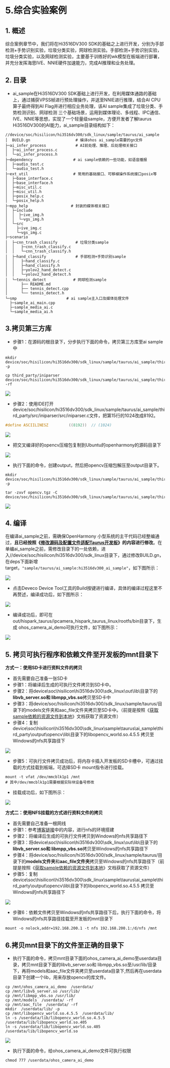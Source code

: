 # 5.综合实验案例

## 1. 概述

综合案例章节中，我们将在Hi3516DV300 SDK的基础之上进行开发，分别为手部检测+手势识别实验，垃圾分类实验，网球检测实验。手部检测+手势识别实验，垃圾分类实验，以及网球检测实验，主要基于训练好的wk模型在板端进行部署，并充分发挥海思IVE、NNIE硬件加速能力，完成AI推理和业务处理。

## 2. 目录

* ai_sample在Hi3516DV300 SDK基础上进行开发，在利用媒体通路的基础上，通过捕获VPSS帧进行预处理操作，并送至NNIE进行推理，结合AI CPU算子最终得到AI Flag并进行相应业务处理，该AI sample集成了垃圾分类、手势检测识别、网球检测 三个基础场景，运用到媒体理论、多线程、IPC通信、IVE、NNIE等思想，实现了一个轻量级sample，方便开发者了解taurus Hi3516DV300的AI能力，ai_sample目录结构如下：

```shell
//device/soc/hisilicon/hi3516dv300/sdk_linux/sample/taurus/ai_sample
│  BUILD.gn                    # 编译ohos ai_sample需要的gn文件
├─ai_infer_process             # AI前处理、推理、后处理相关接口
│  ├─ai_infer_process.c
│  └─ai_infer_process.h
├─dependency                  # ai sample依赖的一些功能，如语音播报
│  ├─audio_test.c
│  └─audio_test.h
├─ext_util					  # 常用的基础接口、可移植操作系统接口posix等
│  ├─base_interface.c
│  ├─base_interface.h
│  ├─misc_util.c
│  ├─misc_util.h
│  ├─posix_help.c
│  └─posix_help.h
├─mpp_help        		     # 封装的媒体相关接口
│  ├─include
│  │  ├─ive_img.h
│  │  └─vgs_img.h
│  └─src
│    ├─ive_img.c
│    └─vgs_img.c
├─scenario
│  ├─cnn_trash_classify        # 垃圾分类sample
│  │   ├─cnn_trash_classify.c
│  │   └─cnn_trash_classify.h
│  ├─hand_classify             # 手部检测+手势识别sample
│  │   ├─hand_classify.c
│  │   ├─hand_classify.h
│  │   ├─yolov2_hand_detect.c
│  │   └─yolov2_hand_detect.h
│  └─tennis_detect            # 网球检测sample
│      ├── README.md
│      ├── tennis_detect.cpp
│      └── tennis_detect.h
└─smp					   # ai sample主入口及媒体处理文件
  ├─sample_ai_main.cpp
  ├─sample_media_ai.c
  └─sample_media_ai.h
```

## 3.拷贝第三方库

* 步骤1：在源码的根目录下，分步执行下面的命令，拷贝第三方库至ai sample中

```
mkdir device/soc/hisilicon/hi3516dv300/sdk_linux/sample/taurus/ai_sample/third_party/src/ -p

cp third_party/iniparser device/soc/hisilicon/hi3516dv300/sdk_linux/sample/taurus/ai_sample/third_party/src/ -rf
```

![](../doc/figures/hispark_taurus_ai_sample/046%E6%8B%B7%E8%B4%9D%E7%AC%AC%E4%B8%89%E6%96%B9%E5%BA%93%E8%87%B3ai%20sample.png)

* 步骤2：使用IDE打开device/soc/hisilicon/hi3516dv300/sdk_linux/sample/taurus/ai_sample/third_party/src/iniparser/src/iniparser.c文件，把第15行的1024改成8192。

```c
#define ASCIILINESZ         ((8192))  // (1024)
```

![](../doc/figures/hispark_taurus_ai_sample/047%E4%BF%AE%E6%94%B9iniparser.png)

* 把交叉编译好的opencv压缩包复制到Ubuntu的openharmony的源码目录下

![](../doc/figures/hispark_taurus_ai_sample/050%E5%A4%8D%E5%88%B6opencv%E5%8E%8B%E7%BC%A9%E5%8C%85%E5%88%B0Ubuntu.png)

* 执行下面的命令，创建output，然后把opencv压缩包解压至output目录下。

```
mkdir device/soc/hisilicon/hi3516dv300/sdk_linux/sample/taurus/ai_sample/third_party/output/ -p

tar -zxvf opencv.tgz -C device/soc/hisilicon/hi3516dv300/sdk_linux/sample/taurus/ai_sample/third_party/output/
```

![](../doc/figures/hispark_taurus_ai_sample/051%E8%A7%A3%E5%8E%8Bopencv%E8%87%B3%E6%8C%87%E5%AE%9A%E7%9B%AE%E5%BD%95%E4%B8%8B.png)

## 4. 编译

在编译ai_sample之前，需确保OpenHarmony 小型系统的主干代码已经整编通过，**且已经按照《[修改源码及配置文件适配Taurus开发板](../doc/2.2.1.%E4%BF%AE%E6%94%B9%E6%BA%90%E7%A0%81%E5%8F%8A%E9%85%8D%E7%BD%AE%E6%96%87%E4%BB%B6%E9%80%82%E9%85%8DTaurus%E5%BC%80%E5%8F%91%E6%9D%BF.md)》的内容进行修改**。在单编ai_sample之前，需修改目录下的一处依赖，进入//device/soc/hisilicon/hi3516dv300/sdk_linux目录下，通过修改BUILD.gn，在deps下面新增target，``"sample/taurus/ai_sample:hi3516dv300_ai_sample"``，如下图所示：

![](../doc/figures/hispark_taurus_ai_sample/033%E4%BF%AE%E6%94%B9BUILDgn.png)

* 点击Deveco Device Tool工具的Build按键进行编译，具体的编译过程这里不再赘述，编译成功后，如下图所示：

![](../doc/figures/hispark_taurus_helloworld_sample/0002-build%20success.png)

* 编译成功后，即可在out/hispark_taurus/ipcamera_hispark_taurus_linux/rootfs/bin目录下，生成 ohos_camera_ai_demo可执行文件，如下图所示：

![](../doc/figures/hispark_taurus_ai_sample/044%E5%BE%97%E5%88%B0ai%E5%8F%AF%E6%89%A7%E8%A1%8C%E6%96%87%E4%BB%B6.png)

## 5. 拷贝可执行程序和依赖文件至开发板的mnt目录下

**方式一：使用SD卡进行资料文件的拷贝**

* 首先需要自己准备一张SD卡
* 步骤1：将编译后生成的可执行文件拷贝到SD卡中。
* 步骤2：将device\soc\hisilicon\hi3516dv300\sdk_linux\out\lib\目录下的**libvb_server.so和 libmpp_vbs.so**拷贝至SD卡中
* 步骤3：将device/soc/hisilicon/hi3516dv300/sdk_linux/sample/taurus/目录下的models文件夹和aac_file文件夹拷贝至SD卡中。（前提是按照《[获取sample依赖的资源文件到本地](../doc/6.2.%E8%8E%B7%E5%8F%96sample%E4%BE%9D%E8%B5%96%E7%9A%84%E8%B5%84%E6%BA%90%E6%96%87%E4%BB%B6%E5%88%B0%E6%9C%AC%E5%9C%B0.md)》文档获取了资源文件）
* 步骤4：复制device\soc\hisilicon\hi3516dv300\sdk_linux\sample\taurus\ai_sample\third_party\output\opencv\lib\目录下的libopencv_world.so.4.5.5 拷贝至Windows的nfs共享路径下

![](../doc/figures/hispark_taurus_ai_sample/035%E5%B0%86%E5%8F%AF%E6%89%A7%E8%A1%8C%E6%96%87%E4%BB%B6%E5%92%8C%E4%BE%9D%E8%B5%96%E6%96%87%E4%BB%B6%E6%8B%B7%E8%B4%9D%E8%87%B3SD%E5%8D%A1.png)

* 步骤5：可执行文件拷贝成功后，将内存卡插入开发板的SD卡槽中，可通过挂载的方式挂载到板端，可选择SD卡 mount指令进行挂载。

```shell
mount -t vfat /dev/mmcblk1p1 /mnt
# 其中/dev/mmcblk1p1需要根据实际块设备号修改
```

* 挂载成功后，如下图所示：

![](../doc/figures/hispark_taurus_ai_sample/036%E6%8C%82%E8%BD%BDSD%E5%8D%A1%E8%87%B3%E5%BC%80%E5%8F%91%E6%9D%BF.png)

**方式二：使用NFS挂载的方式进行资料文件的拷贝**

* 首先需要自己准备一根网线
* 步骤1：参考[博客链接](https://blog.csdn.net/Wu_GuiMing/article/details/115872995?spm=1001.2014.3001.5501)中的内容，进行nfs的环境搭建
* 步骤2：将编译后生成的可执行文件拷贝到Windows的nfs共享路径下
* 步骤3：将device\soc\hisilicon\hi3516dv300\sdk_linux\out\lib\目录下的**libvb_server.so和 libmpp_vbs.so**拷贝至Windows的nfs共享路径下
* 步骤4：将device/soc/hisilicon/hi3516dv300/sdk_linux/sample/taurus/目录下的**models文件夹**和**aac_file文件夹**拷贝至Windows的nfs共享路径下（前提是按照《[获取sample依赖的资源文件到本地](../doc/6.2.%E8%8E%B7%E5%8F%96sample%E4%BE%9D%E8%B5%96%E7%9A%84%E8%B5%84%E6%BA%90%E6%96%87%E4%BB%B6%E5%88%B0%E6%9C%AC%E5%9C%B0.md)》文档获取了资源文件）
* 步骤5：复制device\soc\hisilicon\hi3516dv300\sdk_linux\sample\taurus\ai_sample\third_party\output\opencv\lib\目录下的libopencv_world.so.4.5.5 拷贝至Windows的nfs共享路径下


![](../doc/figures/hispark_taurus_ai_sample/048%E5%B0%86%E5%8F%AF%E6%89%A7%E8%A1%8C%E6%96%87%E4%BB%B6%E5%92%8C%E4%BE%9D%E8%B5%96%E6%96%87%E4%BB%B6%E6%8B%B7%E8%B4%9D%E8%87%B3nfs.png)

* 步骤6：依赖文件拷贝至Windows的nfs共享路径下后，执行下面的命令，将Windows的nfs共享路径挂载至开发板的mnt目录下

```
mount -o nolock,addr=192.168.200.1 -t nfs 192.168.200.1:/d/nfs /mnt
```

## 6.拷贝mnt目录下的文件至正确的目录下

* 执行下面的命令，拷贝mnt目录下面的ohos_camera_ai_demo至userdata目录，拷贝mnt目录下面的libvb_server.so和 libmpp_vbs.so至/usr/lib/目录下，再将models和aac_file文件夹拷贝至userdata目录下,然后再在userdata目录下创建一个lib，用来存放opencv的库文件。

```
cp /mnt/ohos_camera_ai_demo  /userdata/
cp /mnt/libvb_server.so /usr/lib/
cp /mnt/libmpp_vbs.so /usr/lib/
cp /mnt/models  /userdata/ -rf
cp /mnt/aac_file  /userdata/ -rf
mkdir  /userdata/lib/ -p
cp /mnt/libopencv_world.so.4.5.5  /userdata/lib/
ln -s /userdata/lib/libopencv_world.so.4.5.5  /userdata/lib/libopencv_world.so.405
ln -s /userdata/lib/libopencv_world.so.405  /userdata/lib/libopencv_world.so
```

![](../doc/figures/hispark_taurus_ai_sample/037%E6%8B%B7%E8%B4%9DSD%E5%8D%A1%E4%B8%AD%E7%9A%84%E6%96%87%E4%BB%B6%E8%87%B3%E5%AF%B9%E5%BA%94%E8%B7%AF%E5%BE%84%E4%B8%8B.png)

* 执行下面的命令，给ohos_camera_ai_demo文件可执行权限

```
chmod 777 /userdata/ohos_camera_ai_demo
```





